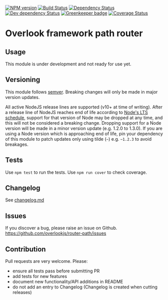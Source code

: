 [![NPM version](https://img.shields.io/npm/v/@overlook/router-path.svg)](https://www.npmjs.com/package/@overlook/router-path)
[![Build Status](https://img.shields.io/travis/overlookjs/router-path/master.svg)](http://travis-ci.org/overlookjs/router-path)
[![Dependency Status](https://img.shields.io/david/overlookjs/router-path.svg)](https://david-dm.org/overlookjs/router-path)
[![Dev dependency Status](https://img.shields.io/david/dev/overlookjs/router-path.svg)](https://david-dm.org/overlookjs/router-path)
[![Greenkeeper badge](https://badges.greenkeeper.io/overlookjs/router-path.svg)](https://greenkeeper.io/)
[![Coverage Status](https://img.shields.io/coveralls/overlookjs/router-path/master.svg)](https://coveralls.io/r/overlookjs/router-path)

# Overlook framework path router

## Usage

This module is under development and not ready for use yet.

## Versioning

This module follows [semver](https://semver.org/). Breaking changes will only be made in major version updates.

All active NodeJS release lines are supported (v10+ at time of writing). After a release line of NodeJS reaches end of life according to [Node's LTS schedule](https://nodejs.org/en/about/releases/), support for that version of Node may be dropped at any time, and this will not be considered a breaking change. Dropping support for a Node version will be made in a minor version update (e.g. 1.2.0 to 1.3.0). If you are using a Node version which is approaching end of life, pin your dependency of this module to patch updates only using tilde (`~`) e.g. `~1.2.3` to avoid breakages.

## Tests

Use `npm test` to run the tests. Use `npm run cover` to check coverage.

## Changelog

See [changelog.md](https://github.com/overlookjs/router-path/blob/master/changelog.md)

## Issues

If you discover a bug, please raise an issue on Github. https://github.com/overlookjs/router-path/issues

## Contribution

Pull requests are very welcome. Please:

* ensure all tests pass before submitting PR
* add tests for new features
* document new functionality/API additions in README
* do not add an entry to Changelog (Changelog is created when cutting releases)
